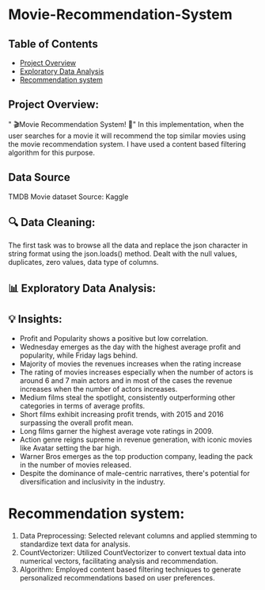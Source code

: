# Movie-Recommendation-System
## Table of Contents
- [Project Overview](#project-overview)
- [Exploratory Data Analysis](exploratory-data-analysis)
- [Recommendation system](#recommendation-system)
## Project Overview: 
" 🎬Movie Recommendation System! 🎥"
In this implementation, when the user searches for a movie it will recommend the top similar movies using the movie recommendation system. I have used  a content based filtering algorithm for this purpose. 
## Data Source
TMDB Movie dataset Source: Kaggle

## 🔍 Data Cleaning:
The first task was to browse all the data and replace the json character in string format using the json.loads() method.
Dealt with the null values, duplicates, zero values, data type of columns. 

 ## 📊 Exploratory Data Analysis:

## 💡 Insights:

- Profit and Popularity shows a positive but low correlation.
- Wednesday emerges as the day with the highest average profit and popularity, while Friday lags behind.
- Majority of movies the revenues increases when the rating increase
- The rating of movies increases especially when the number of actors is around 6 and 7 main actors and in most of the cases the revenue increases when the number of actors increases.
- Medium films steal the spotlight, consistently outperforming other categories in terms of average profits.
- Short films exhibit increasing profit trends, with 2015 and 2016 surpassing the overall profit mean.
- Long films garner the highest average vote ratings in 2009.
- Action genre reigns supreme in revenue generation, with iconic movies like Avatar setting the bar high.
- Warner Bros emerges as the top production company, leading the pack in the number of movies released.
- Despite the dominance of male-centric narratives, there's potential for diversification and inclusivity in the industry.


 # Recommendation system:
1. Data Preprocessing: Selected relevant columns and applied stemming to standardize text data for analysis.
2. CountVectorizer: Utilized CountVectorizer to convert textual data into numerical vectors, facilitating analysis and recommendation.
3. Algorithm: Employed content based filtering techniques to generate personalized recommendations based on user preferences.



